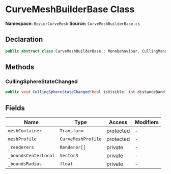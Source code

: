 # CurveMeshBuilderBase Class

**Namespace:** `BezierCurveMesh`
**Source:** `CurveMeshBuilderBase.cs`

## Declaration

```csharp
public abstract class CurveMeshBuilderBase : MonoBehaviour, CullingManager.ICullingEventHandler
```

## Methods

### CullingSphereStateChanged

```csharp
public void CullingSphereStateChanged(bool isVisible, int distanceBand)
```

## Fields

| Name | Type | Access | Modifiers |
|------|------|--------|-----------|
| `meshContainer` | `Transform` | protected | - |
| `meshProfile` | `CurveMeshProfile` | protected | - |
| `_renderers` | `Renderer[]` | private | - |
| `_boundsCenterLocal` | `Vector3` | private | - |
| `_boundsRadius` | `float` | private | - |

